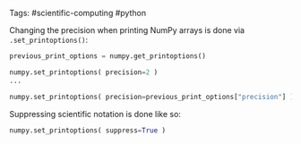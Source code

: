 Tags: #scientific-computing #python 

Changing the precision when printing NumPy arrays is done via `.set_printoptions()`:
```python
previous_print_options = numpy.get_printoptions()

numpy.set_printoptions( precision=2 )
...

numpy.set_printoptions( precision=previous_print_options["precision"] )
```

Suppressing scientific notation is done like so:
```python
numpy.set_printoptions( suppress=True )
```